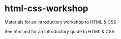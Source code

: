 # html-css-workshop
Materials for an introductory workshop to HTML &amp; CSS

See html.md for an introductory guide to HTML & CSS.
